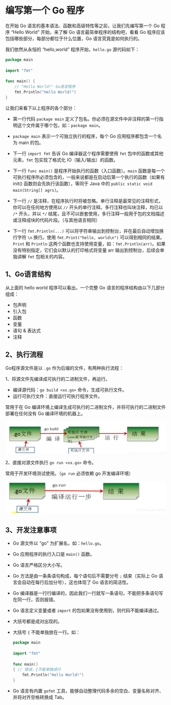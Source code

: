 # 编写第一个 Go 程序

在开始 Go 语言的基本语法、函数和高级特性等之前，让我们先编写第一个 Go 程序 “Hello World” 开始，来了解 Go 语言最简单程序的结构吧，看看 Go 程序应该包括哪些部分，每部分都位于什么位置，Go 语言究竟是如何执行的。

我们依然从永恒的 “hello,world” 程序开始，`hello.go` 源代码如下：

```go
package main

import "fmt"

func main() {
    // "Hello World!" Go语言程序
    fmt.Println("Hello World!")
}
```

让我们来看下以上程序的各个部分：

* 第一行代码 `package main` 定义了包名。你必须在源文件中非注释的第一行指明这个文件属于哪个包，如：`package main`。

* `package main` 表示一个可独立执行的程序，每个 Go 应用程序都包含一个名为 main 的包。

* 下一行 `import fmt` 告诉 Go 编译器这个程序需要使用 `fmt` 包中的函数或其他元素，`fmt` 包实现了格式化 IO（输入/输出）的函数。

* 下一行 `func main()` 是程序开始执行的函数（入口函数）。`main` 函数是每一个可执行程序所必须包含的，一般来说都是在启动后第一个执行的函数（如果有 init() 函数则会先执行该函数），等同于 Java 中的 `public static void main(String[] agrs)`。

* 下一行 `//` 是注释，在程序执行时将被忽略。单行注释是最常见的注释形式，你可以在任何地方使用以 `//` 开头的单行注释。多行注释也叫块注释，均已以 `/*` 开头，并以 `*/` 结尾，且不可以嵌套使用，多行注释一般用于包的文档描述或注释成块的代码片段。（与其他语言相同）

* 下一行 `fmt.Println(...)` 可以将字符串输出到控制台，并在最后自动增加换行字符 `\n` 换行。使用 `fmt.Print("hello, world\n")` 可以得到相同的结果。`Print` 和 `Println` 这两个函数也支持使用变量，如：`fmt.Println(arr)`。如果没有特别指定，它们会以默认的打印格式将变量 arr 输出到控制台，后续会单独讲解 `fmt` 包相关的内容。

## 1、Go语言结构

从上面的 hello world 程序可以看出，一个完整 Go 语言的程序结构由以下几部分组成：

* 包声明
* 引入包
* 函数
* 变量
* 语句 & 表达式
* 注释

## 2、执行流程

Go程序源文件是以 `.go` 作为后缀的文件，有两种执行流程：

1、将源文件先编译成可执行的二进制文件，再运行。

* 编译源代码：`go build <xx.go>` 命令，生成可执行文件。
* 运行可执行文件：直接运行可执行程序文件。

常用于在 Go 编译环境上编译生成可执行的二进制文件，并将可执行的二进制文件部署在任何没有 Go 编译环境的机器上。

![go build运行流程](go-build运行流程.png)

2、直接对源文件执行 `go run <xx.go>` 命令。

常用于开发环境测试使用。（`go run` 必须依赖 go 开发编译环境）

![go run运行流程](go-run运行流程.png)

## 3、开发注意事项

* Go 源文件以 “go” 为扩展名，如：`hello.go`。

* Go 应用程序的执行入口是 `main()` 函数。

* Go 语言严格区分大小写。

* Go 方法是由一条条语句构成，每个语句后不需要分号 `;` 结束（实际上 Go 语言会自动在每行后加分号），这也体现了 Go 语言的简洁性。

* Go 编译器是一行行编译的，因此我们一行就写一条语句，不能把多条语句写在同一行，否则报错。

* Go 语言定义变量或者 `import` 的包如果没有使用到，则代码不能编译通过。

* 大括号都是成对出现的。

* 大括号 `{` 不能单独放在一行。如：

  ```go
  package main
  
  import "fmt"
  
  func main() 
  { // 错误，{不能单独成行
      fmt.Println("Hello World!")
  }
  ```

* Go 语言有内置 `gofmt` 工具，能够自动整理代码多余的空白、变量名称对齐、并将对齐空格转换成 Tab。
